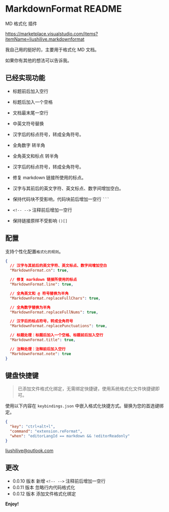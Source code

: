 # MarkdownFormat README

MD 格式化 插件

<https://marketplace.visualstudio.com/items?itemName=liushilive.markdownformat>

我自己用的挺好的，主要用于格式化 MD 文档。

如果你有其他的想法可以告诉我。

## 已经实现功能

* 标题前后加入空行

* 标题后加入一个空格

* 文档最末尾一空行

* 中英文符号替换

* 汉字后的标点符号，转成全角符号。

* 全角数字 转半角

* 全角英文和标点 转半角

* 汉字后的标点符号，转成全角符号。

* 修复 markdown 链接所使用的标点。

* 汉字与其前后的英文字符、英文标点、数字间增加空白。

* 保持代码块不受影响，代码块前后增加一空行 ` ``` `

* `<!-- -->` 注释前后增加一空行

* 保持链接原样不受影响  `()[]`

## 配置

支持个性化配置`格式化的规则`。

```json
{
  // 汉字与其前后的英文字符、英文标点、数字间增加空白
  "MarkdownFormat.cn": true,

  // 修复 markdown 链接所使用的标点
  "MarkdownFormat.line": true,

  // 全角英文和 @ 符号替换为半角
  "MarkdownFormat.replaceFullChars": true,

  // 全角数字替换为半角
  "MarkdownFormat.replaceFullNums": true,

  // 汉字后的标点符号，转成全角符号
  "MarkdownFormat.replacePunctuations": true,

  // 标题处理：标题后加入一个空格、标题前后加入空行
  "MarkdownFormat.title": true,

  // 注释处理：注释前后加入空行
  "MarkdownFormat.note": true
}
```

## 键盘快捷键

>已添加文件格式化绑定，无需绑定快捷键，使用系统格式化文件快捷键即可。

使用以下内容在 `keybindings.json` 中嵌入格式化快捷方式。替换为您的首选键绑定。

```json
{
  "key": "ctrl+alt+l",
  "command": "extension.reFormat",
  "when": "editorLangId == markdown && !editorReadonly"
}
```

<liushilive@outlook.com>

## 更改

* 0.0.10 版本 新增 `<!-- -->` 注释前后增加一空行
* 0.0.11 版本 忽略行内代码格式化
* 0.0.12 版本 添加文件格式化绑定

**Enjoy!**
